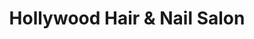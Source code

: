 ---
title: "Hollywood Hair & Nail Salon"
url: /houston/hollywood-hair-und-nail-salon/
shop: Kosmetik
---